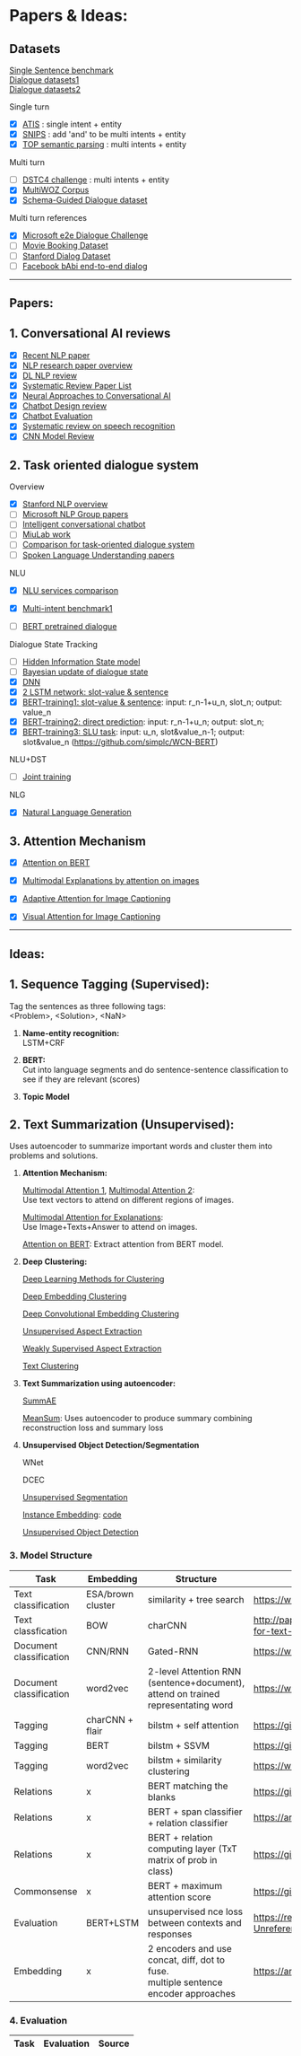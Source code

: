 # Papers & Ideas:

## Datasets
[Single Sentence benchmark](https://github.com/sz128/slot_filling_and_intent_detection_of_SLU) <br>
[Dialogue datasets1](https://github.com/AtmaHou/Task-Oriented-Dialogue-Dataset-Survey) <br>
[Dialogue datasets2](https://breakend.github.io/DialogDatasets/)

Single turn
- [x] [ATIS](https://github.com/yvchen/JointSLU/tree/master/data) 
      : single intent + entity <br>
- [x] [SNIPS](https://github.com/waynewu6250/Multi-intent-dialoguer/tree/master/raw_datasets/SNIPS)
      : add 'and' to be multi intents + entity <br>
- [x] [TOP semantic parsing](https://github.com/waynewu6250/Multi-intent-dialoguer/blob/master/raw_datasets/top-dataset-semantic-parsing/train.tsv)
      : multi intents + entity <br>

Multi turn
- [ ] [DSTC4 challenge](http://www.colips.org/workshop/dstc4/DSTC4_pilot_tasks.pdf)
      : multi intents + entity <br>
- [x] [MultiWOZ Corpus](https://www.repository.cam.ac.uk/handle/1810/294507) <br>
- [x] [Schema-Guided Dialogue dataset](https://github.com/google-research-datasets/dstc8-schema-guided-dialogue)

Multi turn references
- [x] [Microsoft e2e Dialogue Challenge](https://github.com/xiul-msr/e2e_dialog_challenge/tree/master/data) <br>
- [ ] [Movie Booking Dataset](https://github.com/MiuLab/TC-Bot#data) <br>
- [ ] [Stanford Dialog Dataset](http://nlp.stanford.edu/projects/kvret/kvret_dataset_public.zip)
- [ ] [Facebook bAbi end-to-end dialog](https://arxiv.org/pdf/1605.07683.pdf) <br>

---------

## Papers:

## 1. Conversational AI reviews
- [x] [Recent NLP paper](https://github.com/mhagiwara/100-nlp-papers)
- [x] [NLP research paper overview](https://www.topbots.com/most-important-ai-nlp-research/)
- [x] [DL NLP review](https://arxiv.org/pdf/1708.02709.pdf)
- [x] [Systematic Review Paper List](https://github.com/sz128/Natural-language-understanding-papers/blob/master/domain-intent-slot.md) <br>
- [x] [Neural Approaches to Conversational AI](https://arxiv.org/pdf/1809.08267.pdf) <br>
- [x] [Chatbot Design review](https://thesai.org/Downloads/Volume6No7/Paper_12-Survey_on_Chatbot_Design_Techniques_in_Speech_Conversation_Systems.pdf) <br>
- [x] [Chatbot Evaluation](https://www.aclweb.org/anthology/W17-5522.pdf) <br>
- [x] [Systematic review on speech recognition](https://ieeexplore.ieee.org/stamp/stamp.jsp?tp=&arnumber=8632885) <br>
- [x] [CNN Model Review](https://towardsdatascience.com/review-ssd-single-shot-detector-object-detection-851a94607d11)

## 2. Task oriented dialogue system

Overview
- [x] [Stanford NLP overview](https://web.stanford.edu/~jurafsky/slp3/26.pdf)
- [ ] [Microsoft NLP Group papers](https://github.com/microsoft/MSR-NLP-Projects)
- [ ] [Intelligent conversational chatbot](https://www.csie.ntu.edu.tw/~yvchen/s105-icb/syllabus.html)
- [ ] [MiuLab work](https://www.csie.ntu.edu.tw/~miulab/#home)
- [ ] [Comparison for task-oriented dialogue system](https://github.com/AtmaHou/Task-Oriented-Dialogue-Research-Progress-Survey) <br>
- [ ] [Spoken Language Understanding papers](https://paperswithcode.com/task/spoken-language-understanding)

NLU
- [x] [NLU services comparison](https://www.aclweb.org/anthology/W17-5522.pdf)
- [x] [Multi-intent benchmark1](https://arxiv.org/pdf/2004.10087.pdf)
- [ ] [BERT pretrained dialogue](https://arxiv.org/pdf/2004.06871.pdf)


Dialogue State Tracking
- [ ] [Hidden Information State model](http://mi.eng.cam.ac.uk/~sjy/papers/ygkm10.pdf)
- [ ] [Bayesian update of dialogue state](http://mi.eng.cam.ac.uk/~sjy/papers/thyo10.pdf)
- [x] [DNN](https://www.aclweb.org/anthology/W13-4073.pdf)
- [x] [2 LSTM network: slot-value & sentence](https://assets.amazon.science/23/98/80671ef545e4927c1716279a9340/flexible-and-scalable-state-tracking-framework-for-goal-oriented-dialogue-systems.pdf)
- [x] [BERT-training1: slot-value & sentence](https://arxiv.org/pdf/2006.01554.pdf): input: r_n-1+u_n, slot_n; output: value_n
- [x] [BERT-training2: direct prediction](https://arxiv.org/pdf/1907.03040.pdf): input: r_n-1+u_n; output: slot_n;
- [x] [BERT-training3: SLU task](https://arxiv.org/pdf/2005.11640v3.pdf): input: u_n, slot&value_n-1; output: slot&value_n (https://github.com/simplc/WCN-BERT)

NLU+DST
- [ ] [Joint training](https://drive.google.com/file/d/1I8iU-dLPRnC7ZxTULTso_gwhj4uQJ23U/view)

NLG
- [x] [Natural Language Generation](https://pdfs.semanticscholar.org/728e/18fbf00f5a80e9a070db4f4416d66c7b28f4.pdf)

## 3. Attention Mechanism
- [x] [Attention on BERT](https://drive.google.com/file/d/1e0WA8t0T0xvngTuMk01rbMeJySxynGE8/view) <br>
- [x] [Multimodal Explanations by attention on images](http://openaccess.thecvf.com/content_cvpr_2018/papers/Park_Multimodal_Explanations_Justifying_CVPR_2018_paper.pdf) <br>
- [x] [Adaptive Attention for Image Captioning](https://arxiv.org/pdf/1612.01887.pdf) <br>
- [x] [Visual Attention for Image Captioning](https://arxiv.org/pdf/1502.03044.pdf) <br>


--------

## Ideas:

## 1. Sequence Tagging (Supervised):
Tag the sentences as three following tags: <br>
\<Problem\>, \<Solution\>, \<NaN\>

1. **Name-entity recognition:** <br>
LSTM+CRF 

2. **BERT:** <br>
Cut into language segments and do sentence-sentence classification to see if they are relevant (scores)

3. **Topic Model** <br>


## 2. Text Summarization (Unsupervised):
Uses autoencoder to summarize important words and cluster them into problems and solutions.


1) **Attention Mechanism:**

    [Multimodal Attention 1](https://arxiv.org/pdf/1612.01887.pdf), [Multimodal Attention 2](https://arxiv.org/pdf/1502.03044.pdf): <br>
    Use text vectors to attend on different regions of images.

    [Multimodal Attention for Explanations](http://openaccess.thecvf.com/content_cvpr_2018/papers/Park_Multimodal_Explanations_Justifying_CVPR_2018_paper.pdf): <br>
    Use Image+Texts+Answer to attend on images.

    [Attention on BERT](https://drive.google.com/file/d/1e0WA8t0T0xvngTuMk01rbMeJySxynGE8/view): Extract attention from BERT model.

2) **Deep Clustering:**

    [Deep Learning Methods for Clustering](https://arxiv.org/pdf/1801.07648.pdf)

    [Deep Embedding Clustering](http://proceedings.mlr.press/v48/xieb16.pdf)

    [Deep Convolutional Embedding Clustering](https://xifengguo.github.io/papers/ICONIP17-DCEC.pdf)

    [Unsupervised Aspect Extraction](https://www.comp.nus.edu.sg/~leews/publications/acl17.pdf)

    [Weakly Supervised Aspect Extraction](https://stangelid.github.io/emnlp18oposum.pdf)

    [Text Clustering](https://www.aclweb.org/anthology/D19-5405.pdf)

3) **Text Summarization using autoencoder:**

    [SummAE](https://www.groundai.com/project/summae-zero-shot-abstractive-text-summarization-using-length-agnostic-auto-encoders/1)

    [MeanSum](https://arxiv.org/pdf/1810.05739.pdf): Uses autoencoder to produce summary combining reconstruction loss and summary loss

4) **Unsupervised Object Detection/Segmentation**

    WNet

    DCEC

    [Unsupervised Segmentation](https://kanezaki.github.io/pytorch-unsupervised-segmentation/ICASSP2018_kanezaki.pdf)

    [Instance Embedding](https://towardsdatascience.com/instance-embedding-instance-segmentation-without-proposals-31946a7c53e1): [code](https://github.com/nyoki-mtl/pytorch-discriminative-loss)

    [Unsupervised Object Detection](https://arxiv.org/pdf/1808.04593.pdf)

### 3. Model Structure

|     Task     | Embedding | Structure | Source | 
| ------------ |  -------  | --------- | ------ |
| Text classification | ESA/brown cluster | similarity + tree search | https://www.aaai.org/ocs/index.php/AAAI/AAAI14/paper/viewFile/8588/8611 |
| Text classfication  | BOW | charCNN | http://papers.nips.cc/paper/5782-character-level-convolutional-networks-for-text-classification.pdf |
| Document classification | CNN/RNN | Gated-RNN | https://www.aclweb.org/anthology/D15-1167.pdf |
| Document classification | word2vec | 2-level Attention RNN (sentence+document), attend on trained representating word | https://www.aclweb.org/anthology/N16-1174.pdf |
| Tagging | charCNN + flair | bilstm + self attention | https://github.com/Das-Boot/scifi |
| Tagging | BERT | bilstm + SSVM | https://github.com/rujunhan/EMNLP-2019 |
| Tagging | word2vec | bilstm + similarity clustering | https://www.aclweb.org/anthology/W18-5035.pdf |
| Relations | x | BERT matching the blanks | https://github.com/plkmo/BERT-Relation-Extraction |
| Relations | x | BERT + span classifier + relation classifier | https://arxiv.org/pdf/1909.07755.pdf |
| Relations | x | BERT + relation computing layer (TxT matrix of prob in class) | https://github.com/slczgwh/REDN |
| Commonsense | x | BERT + maximum attention score | https://github.com/SAP-samples/acl2019-commonsense-reasoning |
| Evaluation | BERT+LSTM | unsupervised nce loss between contexts and responses | https://research.fb.com/wp-content/uploads/2020/07/Learning-an-Unreferenced-Metric-for-Online-Dialogue-Evaluation.pdf |
| Embedding | x | 2 encoders and use concat, diff, dot to fuse. <br> multiple sentence encoder approaches | https://arxiv.org/pdf/1705.02364.pdf |


### 4. Evaluation

|     Task     | Evaluation | Source |
| ------------ | ---------- | ------ |

